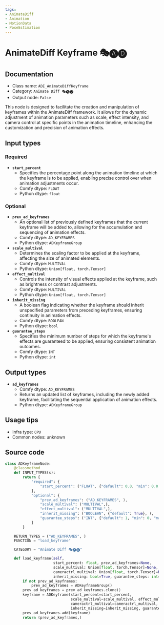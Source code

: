 ```yaml
---
tags:
- AnimateDiff
- Animation
- MotionData
- PoseEstimation
---
```


# AnimateDiff Keyframe 🎭🅐🅓
## Documentation
- Class name: `ADE_AnimateDiffKeyframe`
- Category: `Animate Diff 🎭🅐🅓`
- Output node: `False`

This node is designed to facilitate the creation and manipulation of keyframes within the AnimateDiff framework. It allows for the dynamic adjustment of animation parameters such as scale, effect intensity, and camera control at specific points in the animation timeline, enhancing the customization and precision of animation effects.
## Input types
### Required
- **`start_percent`**
    - Specifies the percentage point along the animation timeline at which the keyframe is to be applied, enabling precise control over when animation adjustments occur.
    - Comfy dtype: `FLOAT`
    - Python dtype: `float`
### Optional
- **`prev_ad_keyframes`**
    - An optional list of previously defined keyframes that the current keyframe will be added to, allowing for the accumulation and sequencing of animation effects.
    - Comfy dtype: `AD_KEYFRAMES`
    - Python dtype: `ADKeyframeGroup`
- **`scale_multival`**
    - Determines the scaling factor to be applied at the keyframe, affecting the size of animated elements.
    - Comfy dtype: `MULTIVAL`
    - Python dtype: `Union[float, torch.Tensor]`
- **`effect_multival`**
    - Controls the intensity of visual effects applied at the keyframe, such as brightness or contrast adjustments.
    - Comfy dtype: `MULTIVAL`
    - Python dtype: `Union[float, torch.Tensor]`
- **`inherit_missing`**
    - A boolean flag indicating whether the keyframe should inherit unspecified parameters from preceding keyframes, ensuring continuity in animation effects.
    - Comfy dtype: `BOOLEAN`
    - Python dtype: `bool`
- **`guarantee_steps`**
    - Specifies the minimum number of steps for which the keyframe's effects are guaranteed to be applied, ensuring consistent animation outcomes.
    - Comfy dtype: `INT`
    - Python dtype: `int`
## Output types
- **`ad_keyframes`**
    - Comfy dtype: `AD_KEYFRAMES`
    - Returns an updated list of keyframes, including the newly added keyframe, facilitating the sequential application of animation effects.
    - Python dtype: `ADKeyframeGroup`
## Usage tips
- Infra type: `CPU`
- Common nodes: unknown


## Source code
```python
class ADKeyframeNode:
    @classmethod
    def INPUT_TYPES(s):
        return {
            "required": {
                "start_percent": ("FLOAT", {"default": 0.0, "min": 0.0, "max": 1.0, "step": 0.001}, ),
            },
            "optional": {
                "prev_ad_keyframes": ("AD_KEYFRAMES", ),
                "scale_multival": ("MULTIVAL",),
                "effect_multival": ("MULTIVAL",),
                "inherit_missing": ("BOOLEAN", {"default": True}, ),
                "guarantee_steps": ("INT", {"default": 1, "min": 0, "max": BIGMAX}),
            }
        }
    
    RETURN_TYPES = ("AD_KEYFRAMES", )
    FUNCTION = "load_keyframe"

    CATEGORY = "Animate Diff 🎭🅐🅓"

    def load_keyframe(self,
                      start_percent: float, prev_ad_keyframes=None,
                      scale_multival: Union[float, torch.Tensor]=None, effect_multival: Union[float, torch.Tensor]=None,
                      cameractrl_multival: Union[float, torch.Tensor]=None, pia_input: InputPIA=None,
                      inherit_missing: bool=True, guarantee_steps: int=1):
        if not prev_ad_keyframes:
            prev_ad_keyframes = ADKeyframeGroup()
        prev_ad_keyframes = prev_ad_keyframes.clone()
        keyframe = ADKeyframe(start_percent=start_percent,
                              scale_multival=scale_multival, effect_multival=effect_multival,
                              cameractrl_multival=cameractrl_multival, pia_input=pia_input,
                              inherit_missing=inherit_missing, guarantee_steps=guarantee_steps)
        prev_ad_keyframes.add(keyframe)
        return (prev_ad_keyframes,)

```
